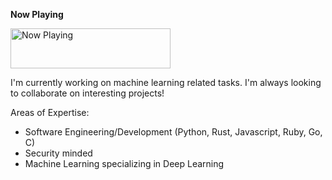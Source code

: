 **Now Playing**

<a href="skiman6010.vercel.app/now-playing?open">
    <img src="skiman6010.vercel.app/now-playing" width="256" height="64" alt="Now Playing">
</a>

I'm currently working on machine learning related tasks. I'm always looking to collaborate on interesting projects!

Areas of Expertise:

- Software Engineering/Development (Python, Rust, Javascript, Ruby, Go, C)
- Security minded
- Machine Learning specializing in Deep Learning
